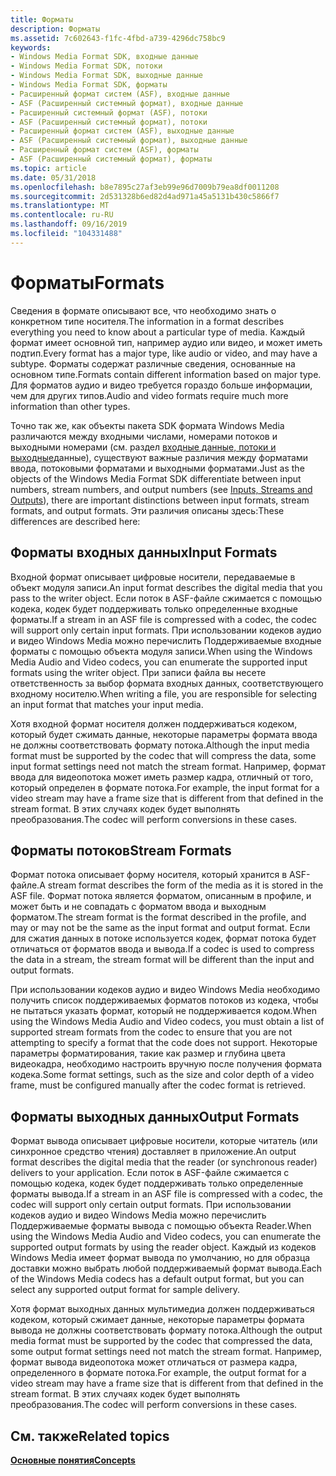 ```yaml
---
title: Форматы
description: Форматы
ms.assetid: 7c602643-f1fc-4fbd-a739-4296dc758bc9
keywords:
- Windows Media Format SDK, входные данные
- Windows Media Format SDK, потоки
- Windows Media Format SDK, выходные данные
- Windows Media Format SDK, форматы
- Расширенный формат систем (ASF), входные данные
- ASF (Расширенный системный формат), входные данные
- Расширенный системный формат (ASF), потоки
- ASF (Расширенный системный формат), потоки
- Расширенный формат систем (ASF), выходные данные
- ASF (Расширенный системный формат), выходные данные
- Расширенный формат систем (ASF), форматы
- ASF (Расширенный системный формат), форматы
ms.topic: article
ms.date: 05/31/2018
ms.openlocfilehash: b8e7895c27af3eb99e96d7009b79ea8df0011208
ms.sourcegitcommit: 2d531328b6ed82d4ad971a45a5131b430c5866f7
ms.translationtype: MT
ms.contentlocale: ru-RU
ms.lasthandoff: 09/16/2019
ms.locfileid: "104331488"
---
```

# <a name="formats"></a><span data-ttu-id="8d07b-115">Форматы</span><span class="sxs-lookup"><span data-stu-id="8d07b-115">Formats</span></span>

<span data-ttu-id="8d07b-116">Сведения в формате описывают все, что необходимо знать о конкретном типе носителя.</span><span class="sxs-lookup"><span data-stu-id="8d07b-116">The information in a format describes everything you need to know about a particular type of media.</span></span> <span data-ttu-id="8d07b-117">Каждый формат имеет основной тип, например аудио или видео, и может иметь подтип.</span><span class="sxs-lookup"><span data-stu-id="8d07b-117">Every format has a major type, like audio or video, and may have a subtype.</span></span> <span data-ttu-id="8d07b-118">Форматы содержат различные сведения, основанные на основном типе.</span><span class="sxs-lookup"><span data-stu-id="8d07b-118">Formats contain different information based on major type.</span></span> <span data-ttu-id="8d07b-119">Для форматов аудио и видео требуется гораздо больше информации, чем для других типов.</span><span class="sxs-lookup"><span data-stu-id="8d07b-119">Audio and video formats require much more information than other types.</span></span>

<span data-ttu-id="8d07b-120">Точно так же, как объекты пакета SDK формата Windows Media различаются между входными числами, номерами потоков и выходными номерами (см. раздел [входные данные, потоки и выходные](inputs-streams-and-outputs.md)данные), существуют важные различия между форматами ввода, потоковыми форматами и выходными форматами.</span><span class="sxs-lookup"><span data-stu-id="8d07b-120">Just as the objects of the Windows Media Format SDK differentiate between input numbers, stream numbers, and output numbers (see [Inputs, Streams and Outputs](inputs-streams-and-outputs.md)), there are important distinctions between input formats, stream formats, and output formats.</span></span> <span data-ttu-id="8d07b-121">Эти различия описаны здесь:</span><span class="sxs-lookup"><span data-stu-id="8d07b-121">These differences are described here:</span></span>

## <a name="input-formats"></a><span data-ttu-id="8d07b-122">Форматы входных данных</span><span class="sxs-lookup"><span data-stu-id="8d07b-122">Input Formats</span></span>

<span data-ttu-id="8d07b-123">Входной формат описывает цифровые носители, передаваемые в объект модуля записи.</span><span class="sxs-lookup"><span data-stu-id="8d07b-123">An input format describes the digital media that you pass to the writer object.</span></span> <span data-ttu-id="8d07b-124">Если поток в ASF-файле сжимается с помощью кодека, кодек будет поддерживать только определенные входные форматы.</span><span class="sxs-lookup"><span data-stu-id="8d07b-124">If a stream in an ASF file is compressed with a codec, the codec will support only certain input formats.</span></span> <span data-ttu-id="8d07b-125">При использовании кодеков аудио и видео Windows Media можно перечислить Поддерживаемые входные форматы с помощью объекта модуля записи.</span><span class="sxs-lookup"><span data-stu-id="8d07b-125">When using the Windows Media Audio and Video codecs, you can enumerate the supported input formats using the writer object.</span></span> <span data-ttu-id="8d07b-126">При записи файла вы несете ответственность за выбор формата входных данных, соответствующего входному носителю.</span><span class="sxs-lookup"><span data-stu-id="8d07b-126">When writing a file, you are responsible for selecting an input format that matches your input media.</span></span>

<span data-ttu-id="8d07b-127">Хотя входной формат носителя должен поддерживаться кодеком, который будет сжимать данные, некоторые параметры формата ввода не должны соответствовать формату потока.</span><span class="sxs-lookup"><span data-stu-id="8d07b-127">Although the input media format must be supported by the codec that will compress the data, some input format settings need not match the stream format.</span></span> <span data-ttu-id="8d07b-128">Например, формат ввода для видеопотока может иметь размер кадра, отличный от того, который определен в формате потока.</span><span class="sxs-lookup"><span data-stu-id="8d07b-128">For example, the input format for a video stream may have a frame size that is different from that defined in the stream format.</span></span> <span data-ttu-id="8d07b-129">В этих случаях кодек будет выполнять преобразования.</span><span class="sxs-lookup"><span data-stu-id="8d07b-129">The codec will perform conversions in these cases.</span></span>

## <a name="stream-formats"></a><span data-ttu-id="8d07b-130">Форматы потоков</span><span class="sxs-lookup"><span data-stu-id="8d07b-130">Stream Formats</span></span>

<span data-ttu-id="8d07b-131">Формат потока описывает форму носителя, который хранится в ASF-файле.</span><span class="sxs-lookup"><span data-stu-id="8d07b-131">A stream format describes the form of the media as it is stored in the ASF file.</span></span> <span data-ttu-id="8d07b-132">Формат потока является форматом, описанным в профиле, и может быть и не совпадать с форматом ввода и выходным форматом.</span><span class="sxs-lookup"><span data-stu-id="8d07b-132">The stream format is the format described in the profile, and may or may not be the same as the input format and output format.</span></span> <span data-ttu-id="8d07b-133">Если для сжатия данных в потоке используется кодек, формат потока будет отличаться от форматов ввода и вывода.</span><span class="sxs-lookup"><span data-stu-id="8d07b-133">If a codec is used to compress the data in a stream, the stream format will be different than the input and output formats.</span></span>

<span data-ttu-id="8d07b-134">При использовании кодеков аудио и видео Windows Media необходимо получить список поддерживаемых форматов потоков из кодека, чтобы не пытаться указать формат, который не поддерживается кодом.</span><span class="sxs-lookup"><span data-stu-id="8d07b-134">When using the Windows Media Audio and Video codecs, you must obtain a list of supported stream formats from the codec to ensure that you are not attempting to specify a format that the code does not support.</span></span> <span data-ttu-id="8d07b-135">Некоторые параметры форматирования, такие как размер и глубина цвета видеокадра, необходимо настроить вручную после получения формата кодека.</span><span class="sxs-lookup"><span data-stu-id="8d07b-135">Some format settings, such as the size and color depth of a video frame, must be configured manually after the codec format is retrieved.</span></span>

## <a name="output-formats"></a><span data-ttu-id="8d07b-136">Форматы выходных данных</span><span class="sxs-lookup"><span data-stu-id="8d07b-136">Output Formats</span></span>

<span data-ttu-id="8d07b-137">Формат вывода описывает цифровые носители, которые читатель (или синхронное средство чтения) доставляет в приложение.</span><span class="sxs-lookup"><span data-stu-id="8d07b-137">An output format describes the digital media that the reader (or synchronous reader) delivers to your application.</span></span> <span data-ttu-id="8d07b-138">Если поток в ASF-файле сжимается с помощью кодека, кодек будет поддерживать только определенные форматы вывода.</span><span class="sxs-lookup"><span data-stu-id="8d07b-138">If a stream in an ASF file is compressed with a codec, the codec will support only certain output formats.</span></span> <span data-ttu-id="8d07b-139">При использовании кодеков аудио и видео Windows Media можно перечислить Поддерживаемые форматы вывода с помощью объекта Reader.</span><span class="sxs-lookup"><span data-stu-id="8d07b-139">When using the Windows Media Audio and Video codecs, you can enumerate the supported output formats by using the reader object.</span></span> <span data-ttu-id="8d07b-140">Каждый из кодеков Windows Media имеет формат вывода по умолчанию, но для образца доставки можно выбрать любой поддерживаемый формат вывода.</span><span class="sxs-lookup"><span data-stu-id="8d07b-140">Each of the Windows Media codecs has a default output format, but you can select any supported output format for sample delivery.</span></span>

<span data-ttu-id="8d07b-141">Хотя формат выходных данных мультимедиа должен поддерживаться кодеком, который сжимает данные, некоторые параметры формата вывода не должны соответствовать формату потока.</span><span class="sxs-lookup"><span data-stu-id="8d07b-141">Although the output media format must be supported by the codec that compressed the data, some output format settings need not match the stream format.</span></span> <span data-ttu-id="8d07b-142">Например, формат вывода видеопотока может отличаться от размера кадра, определенного в формате потока.</span><span class="sxs-lookup"><span data-stu-id="8d07b-142">For example, the output format for a video stream may have a frame size that is different from that defined in the stream format.</span></span> <span data-ttu-id="8d07b-143">В этих случаях кодек будет выполнять преобразования.</span><span class="sxs-lookup"><span data-stu-id="8d07b-143">The codec will perform conversions in these cases.</span></span>

## <a name="related-topics"></a><span data-ttu-id="8d07b-144">См. также</span><span class="sxs-lookup"><span data-stu-id="8d07b-144">Related topics</span></span>

<dl> <dt>

[<span data-ttu-id="8d07b-145">**Основные понятия**</span><span class="sxs-lookup"><span data-stu-id="8d07b-145">**Concepts**</span></span>](concepts.md)
</dt> </dl>

 

 




